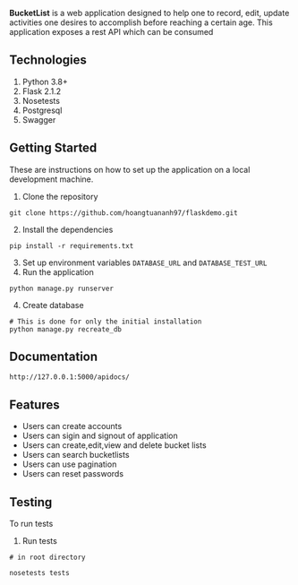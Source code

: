**BucketList** is a web application designed to help one to record, edit, update activities one desires to accomplish before reaching a certain age. This application exposes a rest API which can be consumed

## Technologies
1. Python 3.8+
2. Flask 2.1.2
3. Nosetests
4. Postgresql
5. Swagger


## Getting Started
These are instructions on how to set up the application on a local development machine.

1. Clone the repository
```
git clone https://github.com/hoangtuananh97/flaskdemo.git
```
2. Install the dependencies
```
pip install -r requirements.txt
```
3. Set up environment variables `DATABASE_URL`  and  `DATABASE_TEST_URL`
3. Run the application
```
python manage.py runserver
```
4. Create database
```
# This is done for only the initial installation
python manage.py recreate_db
```

## Documentation
```
http://127.0.0.1:5000/apidocs/
```
## Features
* Users can create accounts
* Users can sigin and signout of application
* Users can create,edit,view and delete bucket lists
* Users can search bucketlists
* Users can use pagination
* Users can reset passwords

## Testing
To run tests
1. Run tests
```
# in root directory

nosetests tests
```
